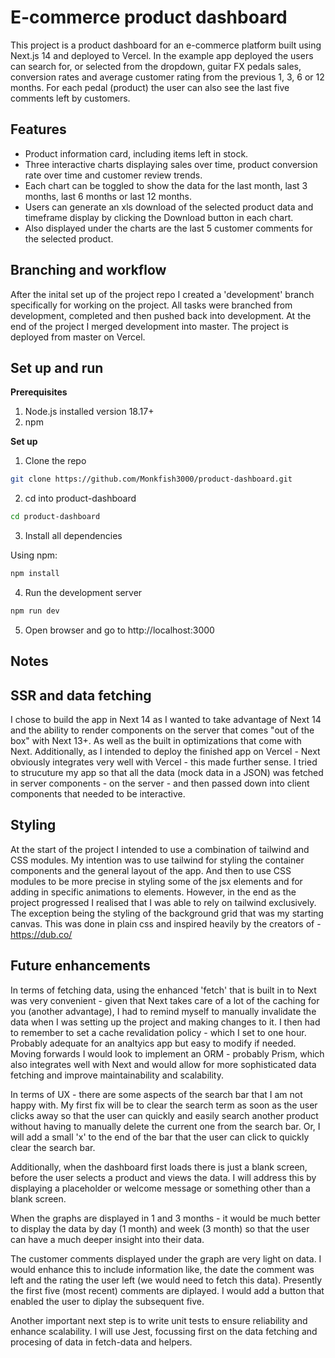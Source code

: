 # E-commerce product dashboard

This project is a product dashboard for an e-commerce platform built using Next.js 14 and deployed to Vercel. In the example app deployed the users can search for, or selected from the dropdown, guitar FX pedals sales, conversion rates and average customer rating from the previous 1, 3, 6 or 12 months.
For each pedal (product) the user can also see the last five comments left by customers.

## Features

- Product information card, including items left in stock.
- Three interactive charts displaying sales over time, product conversion rate over time and customer review trends.
- Each chart can be toggled to show the data for the last month, last 3 months, last 6 months or last 12 months.
- Users can generate an xls download of the selected product data and timeframe display by clicking the Download button in each chart.
- Also displayed under the charts are the last 5 customer comments for the selected product.

## Branching and workflow

After the inital set up of the project repo I created a 'development' branch specifically for working on the project. All tasks were branched from development, completed and then pushed back into development. At the end of the project I merged development into master. The project is deployed from master on Vercel.

## Set up and run

**Prerequisites**

1. Node.js installed version 18.17+
2. npm

**Set up**

1. Clone the repo

```bash
git clone https://github.com/Monkfish3000/product-dashboard.git
```

2. cd into product-dashboard

```bash
cd product-dashboard
```

3.  Install all dependencies

Using npm:

```bash
npm install
```

4. Run the development server

```bash
npm run dev
```

5. Open browser and go to http://localhost:3000

## Notes

## SSR and data fetching

I chose to build the app in Next 14 as I wanted to take advantage of Next 14 and the ability to render components on the server that comes "out of the box" with Next 13+. As well as the built in optimizations that come with Next. Additionally, as I intended to deploy the finished app on Vercel - Next obviously integrates very well with Vercel - this made further sense.
I tried to strucuture my app so that all the data (mock data in a JSON) was fetched in server components - on the server - and then passed down into client components that needed to be interactive.

## Styling

At the start of the project I intended to use a combination of tailwind and CSS modules. My intention was to use tailwind for styling the container components and the general layout of the app. And then to use CSS modules to be more precise in styling some of the jsx elements and for adding in specific animations to elements. However, in the end as the project progressed I realised that I was able to rely on tailwind exclusively.
The exception being the styling of the background grid that was my starting canvas. This was done in plain css and inspired heavily by the creators of - https://dub.co/

## Future enhancements

In terms of fetching data, using the enhanced 'fetch' that is built in to Next was very convenient - given that Next takes care of a lot of the caching for you (another advantage), I had to remind myself to manually invalidate the data when I was setting up the project and making changes to it. I then had to remember to set a cache revalidation policy - which I set to one hour. Probably adequate for an analtyics app but easy to modify if needed.
Moving forwards I would look to implement an ORM - probably Prism, which also integrates well with Next and would allow for more sophisticated data fetching and improve maintainability and scalability.

In terms of UX - there are some aspects of the search bar that I am not happy with. My first fix will be to clear the search term as soon as the user clicks away so that the user can quickly and easily search another product without having to manually delete the current one from the search bar. Or, I will add a small 'x' to the end of the bar that the user can click to quickly clear the search bar.

Additionally, when the dashboard first loads there is just a blank screen, before the user selects a product and views the data. I will address this by displaying a placeholder or welcome message or something other than a blank screen. 

When the graphs are displayed in 1 and 3 months - it would be much better to display the data by day (1 month) and week (3 month) so that the user can have a much deeper insight into their data.

The customer comments displayed under the graph are very light on data. I would enhance this to include information like, the date the comment was left and the rating the user left (we would need to fetch this data). Presently the first five (most recent) comments are diplayed. I would add a button that enabled the user to diplay the subsequent five.

Another important next step is to write unit tests to ensure reliability and enhance scalability. I will use Jest, focussing first on the data fetching and procesing of data in fetch-data and helpers.
